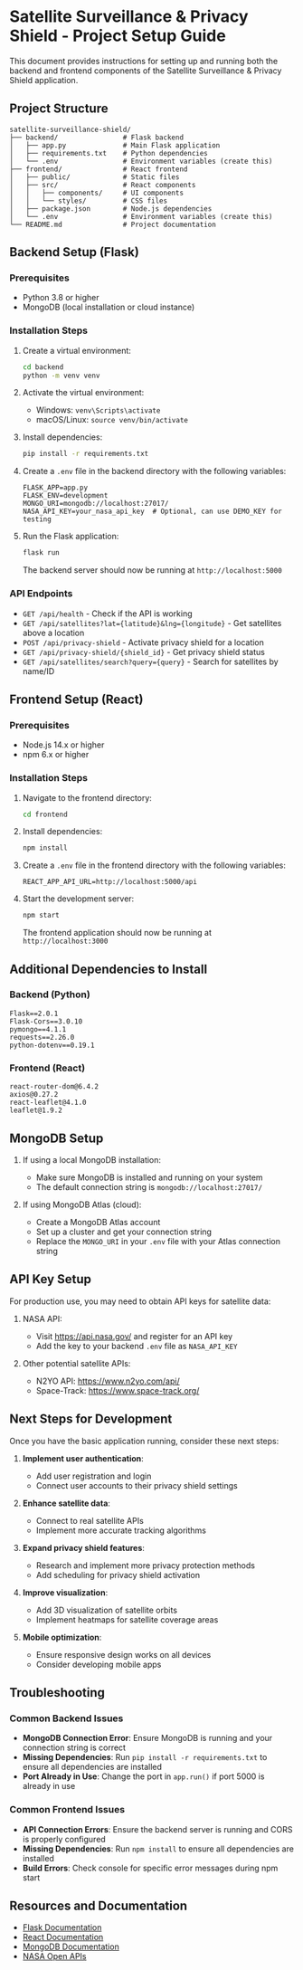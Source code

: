 # Satellite Surveillance & Privacy Shield - Project Setup Guide

This document provides instructions for setting up and running both the backend and frontend components of the Satellite Surveillance & Privacy Shield application.

## Project Structure

```
satellite-surveillance-shield/
├── backend/                # Flask backend
│   ├── app.py              # Main Flask application
│   ├── requirements.txt    # Python dependencies
│   └── .env                # Environment variables (create this)
├── frontend/               # React frontend
│   ├── public/             # Static files
│   ├── src/                # React components
│   │   ├── components/     # UI components
│   │   └── styles/         # CSS files
│   ├── package.json        # Node.js dependencies
│   └── .env                # Environment variables (create this)
└── README.md               # Project documentation
```

## Backend Setup (Flask)

### Prerequisites
- Python 3.8 or higher
- MongoDB (local installation or cloud instance)

### Installation Steps

1. Create a virtual environment:
   ```bash
   cd backend
   python -m venv venv
   ```

2. Activate the virtual environment:
   - Windows: `venv\Scripts\activate`
   - macOS/Linux: `source venv/bin/activate`

3. Install dependencies:
   ```bash
   pip install -r requirements.txt
   ```

4. Create a `.env` file in the backend directory with the following variables:
   ```
   FLASK_APP=app.py
   FLASK_ENV=development
   MONGO_URI=mongodb://localhost:27017/
   NASA_API_KEY=your_nasa_api_key  # Optional, can use DEMO_KEY for testing
   ```

5. Run the Flask application:
   ```bash
   flask run
   ```
   
   The backend server should now be running at `http://localhost:5000`

### API Endpoints

- `GET /api/health` - Check if the API is working
- `GET /api/satellites?lat={latitude}&lng={longitude}` - Get satellites above a location
- `POST /api/privacy-shield` - Activate privacy shield for a location
- `GET /api/privacy-shield/{shield_id}` - Get privacy shield status
- `GET /api/satellites/search?query={query}` - Search for satellites by name/ID

## Frontend Setup (React)

### Prerequisites
- Node.js 14.x or higher
- npm 6.x or higher

### Installation Steps

1. Navigate to the frontend directory:
   ```bash
   cd frontend
   ```

2. Install dependencies:
   ```bash
   npm install
   ```

3. Create a `.env` file in the frontend directory with the following variables:
   ```
   REACT_APP_API_URL=http://localhost:5000/api
   ```

4. Start the development server:
   ```bash
   npm start
   ```
   
   The frontend application should now be running at `http://localhost:3000`

## Additional Dependencies to Install

### Backend (Python)
```
Flask==2.0.1
Flask-Cors==3.0.10
pymongo==4.1.1
requests==2.26.0
python-dotenv==0.19.1
```

### Frontend (React)
```
react-router-dom@6.4.2
axios@0.27.2
react-leaflet@4.1.0
leaflet@1.9.2
```

## MongoDB Setup

1. If using a local MongoDB installation:
   - Make sure MongoDB is installed and running on your system
   - The default connection string is `mongodb://localhost:27017/`

2. If using MongoDB Atlas (cloud):
   - Create a MongoDB Atlas account
   - Set up a cluster and get your connection string
   - Replace the `MONGO_URI` in your `.env` file with your Atlas connection string

## API Key Setup

For production use, you may need to obtain API keys for satellite data:

1. NASA API:
   - Visit https://api.nasa.gov/ and register for an API key
   - Add the key to your backend `.env` file as `NASA_API_KEY`

2. Other potential satellite APIs:
   - N2YO API: https://www.n2yo.com/api/
   - Space-Track: https://www.space-track.org/

## Next Steps for Development

Once you have the basic application running, consider these next steps:

1. **Implement user authentication**:
   - Add user registration and login
   - Connect user accounts to their privacy shield settings

2. **Enhance satellite data**:
   - Connect to real satellite APIs
   - Implement more accurate tracking algorithms

3. **Expand privacy shield features**:
   - Research and implement more privacy protection methods
   - Add scheduling for privacy shield activation

4. **Improve visualization**:
   - Add 3D visualization of satellite orbits
   - Implement heatmaps for satellite coverage areas

5. **Mobile optimization**:
   - Ensure responsive design works on all devices
   - Consider developing mobile apps

## Troubleshooting

### Common Backend Issues

- **MongoDB Connection Error**: Ensure MongoDB is running and your connection string is correct
- **Missing Dependencies**: Run `pip install -r requirements.txt` to ensure all dependencies are installed
- **Port Already in Use**: Change the port in `app.run()` if port 5000 is already in use

### Common Frontend Issues

- **API Connection Errors**: Ensure the backend server is running and CORS is properly configured
- **Missing Dependencies**: Run `npm install` to ensure all dependencies are installed
- **Build Errors**: Check console for specific error messages during npm start

## Resources and Documentation

- [Flask Documentation](https://flask.palletsprojects.com/)
- [React Documentation](https://reactjs.org/docs/getting-started.html)
- [MongoDB Documentation](https://docs.mongodb.com/)
- [NASA Open APIs](https://api.nasa.gov/)
